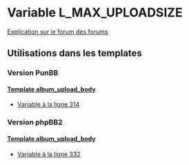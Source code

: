 # Variable L_MAX_UPLOADSIZE
[Explication sur le forum des forums](http://forum.forumactif.com/t294113-listing-des-variables#L_MAX_UPLOADSIZE)
## Utilisations dans les templates
### Version PunBB
#### [Template album_upload_body](punbb/album_upload_body.md)
* [Variable à la ligne 314](../punbb/album_upload_body.tpl#L314)
### Version phpBB2
#### [Template album_upload_body](subsilver/album_upload_body.md)
* [Variable à la ligne 332](../subsilver/album_upload_body.tpl#L332)